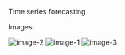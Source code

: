 Time series forecasting


Images:

![image-2](https://github.com/user-attachments/assets/731b0689-2c1b-4613-a8f9-1097fe792deb)
![image-1](https://github.com/user-attachments/assets/b2de8c45-30bf-4db3-b91e-34507c722ef7)
![image-3](https://github.com/user-attachments/assets/cdbfabd6-89bf-4e49-9934-4f68aed575ed)
